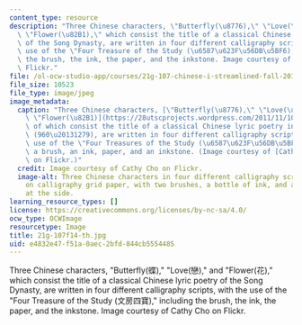 ```yaml
---
content_type: resource
description: "Three Chinese characters, \"Butterfly(\u8776),\" \"Love(\u6200),\" and\
  \ \"Flower(\u82B1),\" which consist the title of a classical Chinese lyric poetry\
  \ of the Song Dynasty, are written in four different calligraphy scripts, with the\
  \ use of the \"Four Treasure of the Study (\u6587\u623F\u56DB\u5BF6),\" including\
  \ the brush, the ink, the paper, and the inkstone. Image courtesy of Cathy Cho on\
  \ Flickr."
file: /ol-ocw-studio-app/courses/21g-107-chinese-i-streamlined-fall-2014/e4832e47f51a0aec2bfd844cb5554485_21g-107f14-th.jpg
file_size: 10523
file_type: image/jpeg
image_metadata:
  caption: "Three Chinese characters, [\"Butterfly(\u8776),\" \"Love(\u6200),\" and\
    \ \"Flower(\u82B1)](https://28utscprojects.wordpress.com/2011/11/10/s028/),\"\
    \ of which consist the title of a classical Chinese lyric poetry in the Song Dynasty\
    \ (960\u20131279), are written in four different calligraphy scripts, with the\
    \ use of the \"Four Treasures of the Study (\u6587\u623F\u56DB\u5BF6),\" including\
    \ a brush, an ink, paper, and an inkstone. (Image courtesy of [Cathy Cho](https://www.flickr.com/photos/cathy_cho/14795506723/)\
    \ on Flickr.)"
  credit: Image courtesy of Cathy Cho on Flickr.
  image-alt: Three Chinese characters in four different calligraphy scripts written
    on calligraphy grid paper, with two brushes, a bottle of ink, and an inkstone
    at the side.
learning_resource_types: []
license: https://creativecommons.org/licenses/by-nc-sa/4.0/
ocw_type: OCWImage
resourcetype: Image
title: 21g-107f14-th.jpg
uid: e4832e47-f51a-0aec-2bfd-844cb5554485
---
```

Three Chinese characters, "Butterfly(蝶)," "Love(戀)," and "Flower(花)," which consist the title of a classical Chinese lyric poetry of the Song Dynasty, are written in four different calligraphy scripts, with the use of the "Four Treasure of the Study (文房四寶)," including the brush, the ink, the paper, and the inkstone. Image courtesy of Cathy Cho on Flickr.